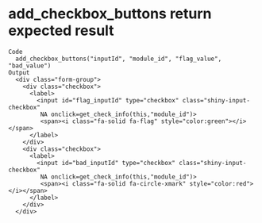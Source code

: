 # add_checkbox_buttons return expected result

    Code
      add_checkbox_buttons("inputId", "module_id", "flag_value", "bad_value")
    Output
      <div class="form-group">
        <div class="checkbox">
          <label>
            <input id="flag_inputId" type="checkbox" class="shiny-input-checkbox"
             NA onclick=get_check_info(this,"module_id")>
             <span><i class="fa-solid fa-flag" style="color:green"></i></span>
          </label>
        </div>
        <div class="checkbox">
          <label>
            <input id="bad_inputId" type="checkbox" class="shiny-input-checkbox"
             NA onclick=get_check_info(this,"module_id")>
             <span><i class="fa-solid fa-circle-xmark" style="color:red"></i></span>
          </label>
        </div>
      </div>

